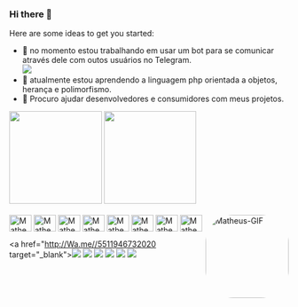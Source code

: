 ### Hi there 👋

Here are some ideas to get you started:

- 🔭 no momento estou trabalhando em usar um bot para se comunicar através dele com outos usuários no Telegram.</br>
<a href="https://github.com/BAD-WOLF/Bot-test"><img src="https://github-readme-stats.vercel.app/api/pin/?username=BAD-WOLF&repo=Bot-test&show_owner=true&theme=merko&border_color=00FF00&border_radius=18&title_color=FFFF00"/></a>
- 🌱 atualmente estou aprendendo a linguagem php orientada a objetos, herança e polimorfismo.
- 🤝 Procuro ajudar desenvolvedores e consumidores com meus projetos.</br>
<div>
  <img style="height:125pt;" src="https://github-readme-stats.vercel.app/api?username=BAD-WOLF&count_private=true&custom_title=Matheus+Vieira+//+GitHub+Status&theme=merko&border_color=FF00FF&title_color=00FF00&border_radius=18"/>
  <img style="height:125pt;" src="https://github-readme-stats.vercel.app/api/top-langs/?username=BAD-WOLF&repo=Bot-test&show_owner=true&theme=merko&border_color=FF00FF&layout=compact&border_radius=18&custom_title=Linguagens+Mais+Usadas &title_color=FFFF00"/>
</div>
<div style="display: inline_block"><br>

  <img align="center" alt="Matheus-HTML" height="30" width="40" src="https://cdn.jsdelivr.net/gh/devicons/devicon/icons/html5/html5-original-wordmark.svg"/>

  <img align="center" alt="Matheus-CSS" height="30" width="40" src="https://cdn.jsdelivr.net/gh/devicons/devicon/icons/css3/css3-original-wordmark.svg"/>

  <img align="center" alt="Matheus-PHP" height="30" width="40" src="https://cdn.jsdelivr.net/gh/devicons/devicon/icons/php/php-original.svg">

  <img align="center" alt="Matheus-Python" height="30" width="40" src="https://cdn.jsdelivr.net/gh/devicons/devicon/icons/python/python-original-wordmark.svg"/>

  <img align="center" alt="Matheus-C" height="30" width="40" src="https://cdn.jsdelivr.net/gh/devicons/devicon/icons/c/c-original.svg"/>
  
  <img align="center" alt="Matheus-Vim/NeoVim" height="30" width="40" src="https://styles.redditmedia.com/t5_30kix/styles/communityIcon_n2hvyn96zwk81.png"/>

  <img align="center" alt="Matheus-MySql" height="30" width="40" src="https://cdn.jsdelivr.net/gh/devicons/devicon/icons/mysql/mysql-original-wordmark.svg"/>

  <img align="center" alt="Matheus-Linux" height="30" width="40" src="https://cdn.jsdelivr.net/gh/devicons/devicon/icons/linux/linux-original.svg"/>

  <img align="right" alt="Matheus-GIF" height="150" style="border-radius:50px;" src="https://encrypted-tbn0.gstatic.com/images?q=tbn:ANd9GcRD-0bpteseCh8tyWXe311xL3YBIPakP-AjwQ&usqp=CAU">

</div>

<div> 

  <a href="http://Wa.me//5511946732020 target="_blank"><img src="https://img.shields.io/badge/WhatsApp-25D366?style=for-the-badge&logo=whatsapp&logoColor=white" target="_blank"></a>
  <a href="https://t.me/MATHEU_API" target="_blank"><img src="https://img.shields.io/badge/Telegram-2CA5E0?style=for-the-badge&logo=telegram&logoColor=white" target="_blank"></a>
 	<a href="https://www.twitch.tv/rafaballerinii" target="_blank"><img src="https://img.shields.io/badge/Twitch-9146FF?style=for-the-badge&logo=twitch&logoColor=white" target="_blank"></a>
 <a href="https://discord.gg/wagxzStdcR" target="_blank"><img src="https://img.shields.io/badge/Discord-7289DA?style=for-the-badge&logo=discord&logoColor=white" target="_blank"></a>
  <a href = "mailto:contatorafaballerini@gmail.com"><img src="https://img.shields.io/badge/-Gmail-%23333?style=for-the-badge&logo=gmail&logoColor=white" target="_blank"></a>
  <a href="https://www.linkedin.com/in/matheu-vieira-40a36923b/" target="_blank"><img src="https://img.shields.io/badge/-LinkedIn-%230077B5?style=for-the-badge&logo=linkedin&logoColor=white" target="_blank"></a>
  
</div>
